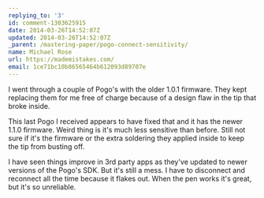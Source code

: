```yaml
---
replying_to: '3'
id: comment-1303625915
date: 2014-03-26T14:52:07Z
updated: 2014-03-26T14:52:07Z
_parent: /mastering-paper/pogo-connect-sensitivity/
name: Michael Rose
url: https://mademistakes.com/
email: 1ce71bc10b86565464b612093d89707e
---
```


I went through a couple of Pogo's with the older 1.0.1 firmware. They kept
replacing them for me free of charge because of a design flaw in the tip that
broke inside.

This last Pogo I received appears to have fixed that and it has the newer 1.1.0
firmware. Weird thing is it's much less sensitive than before. Still not sure if
it's the firmware or the extra soldering they applied inside to keep the tip
from busting off.

I have seen things improve in 3rd party apps as they've updated to newer
versions of the Pogo's SDK. But it's still a mess. I have to disconnect and
reconnect all the time because it flakes out. When the pen works it's great, but
it's so unreliable.
